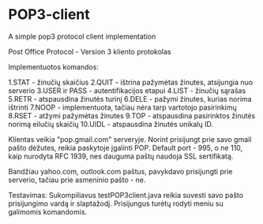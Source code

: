 # POP3-client
A simple pop3 protocol client implementation

Post Office Protocol - Version 3 kliento protokolas

Implementuotos komandos:

1.STAT - žinučių skaičius
2.QUIT - ištrina pažymėtas žinutes, atsijungia nuo serverio
3.USER ir PASS - autentifikacijos etapui
4.LIST - žinučių sąrašas
5.RETR - atspausdina žinutės turinį
6.DELE - pažymi žinutes, kurias norima ištrinti
7.NOOP - implementuota, tačiau nėra tarp vartotojo pasirinkimų
8.RSET - atžymi pažymėtas žinutes
9.TOP - atspausdina pasirinktos žinutės norimą eilučių skaičių
10.UIDL - atspausdina žinutės unikalų ID.

Klientas veikia "pop.gmail.com" serveryje. Norint prisijungt prie savo gmail pašto dėžutes, reikia paskytoje įgalinti POP.
Default port - 995, o ne 110, kaip nurodyta RFC 1939, nes dauguma paštų naudoja SSL sertifikatą.

Bandžiau yahoo.com, outlook.com paštus, pavykdavo prisijungti prie serverio, tačiau prie asmeninio pašto - ne.

Testavimas: Sukompiliavus testPOP3client.java reikia suvesti savo pašto prisijungimo vardą ir slaptažodį. Prisijungus turėtų rodyti meniu
su galimomis komandomis.
